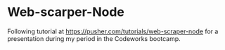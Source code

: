# Web-scarper-Node

Following tutorial at https://pusher.com/tutorials/web-scraper-node for a presentation during my period in the Codeworks bootcamp.

